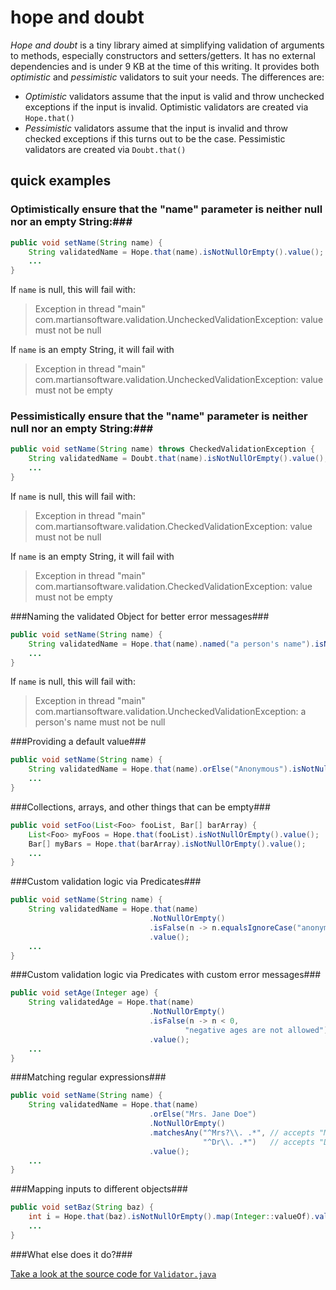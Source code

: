 hope and doubt
=============

*Hope and doubt* is a tiny library aimed at simplifying validation of arguments to methods, especially constructors and setters/getters.  It has no external dependencies and is under 9 KB at the time of this writing.
It provides both *optimistic* and *pessimistic* validators to suit your needs.  The differences are:
  * *Optimistic* validators assume that the input is valid and throw unchecked exceptions if the input is invalid.  Optimistic validators are created via `Hope.that()`
  * *Pessimistic* validators assume that the input is invalid and throw checked exceptions if this turns out to be the case.  Pessimistic validators are created via `Doubt.that()`

quick examples
----------------------

### Optimistically ensure that the "name" parameter is neither null nor an empty String:###
```java
public void setName(String name) {
    String validatedName = Hope.that(name).isNotNullOrEmpty().value();
    ...
}
```

If `name` is null, this will fail with:
>Exception in thread "main" com.martiansoftware.validation.UncheckedValidationException: value must not be null

If `name` is an empty String, it will fail with
>Exception in thread "main" com.martiansoftware.validation.UncheckedValidationException: value must not be empty

### Pessimistically ensure that the "name" parameter is neither null nor an empty String:###
```java
public void setName(String name) throws CheckedValidationException {
    String validatedName = Doubt.that(name).isNotNullOrEmpty().value();
    ...
}
```

If `name` is null, this will fail with:
>Exception in thread "main" com.martiansoftware.validation.CheckedValidationException: value must not be null

If `name` is an empty String, it will fail with
>Exception in thread "main" com.martiansoftware.validation.CheckedValidationException: value must not be empty

###Naming the validated Object for better error messages###
```java
public void setName(String name) {
    String validatedName = Hope.that(name).named("a person's name").isNotNullOrEmpty().value();
    ...
}
```

If `name` is null, this will fail with:
>Exception in thread "main" com.martiansoftware.validation.UncheckedValidationException: a person's name must not be null


###Providing a default value###
```java
public void setName(String name) {
    String validatedName = Hope.that(name).orElse("Anonymous").isNotNullOrEmpty().value();
    ...
}
```

###Collections, arrays, and other things that can be empty###
```java
public void setFoo(List<Foo> fooList, Bar[] barArray) {
    List<Foo> myFoos = Hope.that(fooList).isNotNullOrEmpty().value();
    Bar[] myBars = Hope.that(barArray).isNotNullOrEmpty().value();
    ...
}
```

###Custom validation logic via Predicates###
```java
public void setName(String name) {
    String validatedName = Hope.that(name)
                               .NotNullOrEmpty()
                               .isFalse(n -> n.equalsIgnoreCase("anonymous"))
                               .value();
    ...
}
```

###Custom validation logic via Predicates with custom error messages###
```java
public void setAge(Integer age) {
    String validatedAge = Hope.that(name)
                               .NotNullOrEmpty()
                               .isFalse(n -> n < 0,
                                       "negative ages are not allowed")
                               .value();
    ...
}
```

###Matching regular expressions###
```java
public void setName(String name) {
    String validatedName = Hope.that(name)
                               .orElse("Mrs. Jane Doe")
                               .NotNullOrEmpty()
                               .matchesAny("^Mrs?\\. .*", // accepts "Mr. or "Mrs."
                                           "^Dr\\. .*")   // accepts "Dr."
                               .value();
    ...
}
```

###Mapping inputs to different objects###
```java
public void setBaz(String baz) {
    int i = Hope.that(baz).isNotNullOrEmpty().map(Integer::valueOf).value();
    ...
}
```


###What else does it do?###

[Take a look at the source code for `Validator.java`](src/main/java/com/martiansoftware/validation/Validator.java)
